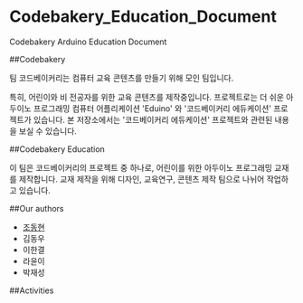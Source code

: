 # Codebakery_Education_Document
Codebakery Arduino Education Document

##Codebakery

팀 코드베이커리는 컴퓨터 교육 콘텐츠를 만들기 위해 모인 팀입니다.

특히, 어린이와 비 전공자를 위한 교육 콘텐츠를 제작중입니다.
프로젝트로는 더 쉬운 아두이노 프로그래밍 컴퓨터 어플리케이션 'Eduino' 와 '코드베이커리 에듀케이션' 프로젝트가 있습니다.
본 저장소에서는 '코드베이커리 에듀케이션' 프로젝트와 관련된 내용을 보실 수 있습니다.

##Codebakery Education

이 팀은 코드베이커리의 프로젝트 중 하나로, 어린이를 위한 아두이노 프로그래밍 교재를 제작합니다.
교재 제작을 위해 디자인, 교육연구, 콘텐츠 제작 팀으로 나뉘어 작업하고 있습니다.

##Our authors
* [조동현](http://l0gic.me)
* 김동우
* 이한결
* 라윤이
* 박재성

##Activities
